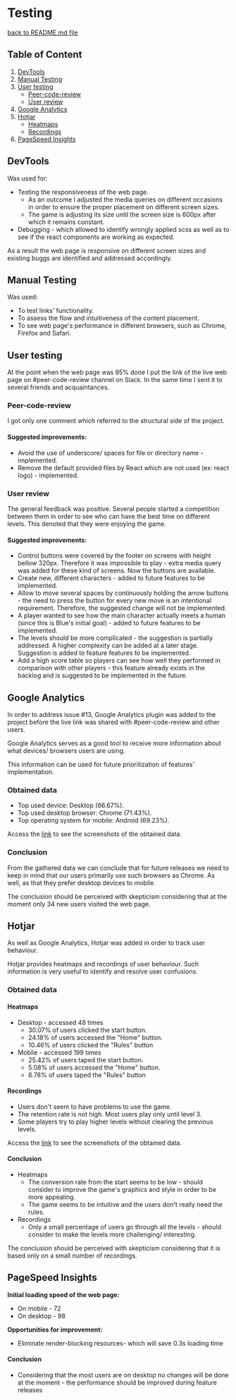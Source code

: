 # Testing

[back to README.md file](../../../README.md)

## Table of Content

1. [DevTools](#devtools)
2. [Manual Testing](#manual-testing)
3. [User testing](#user-testing)
    * [Peer-code-review](#peer-code-review)
    * [User review](#user-review)
4. [Google Analytics](#google-analytics)
5. [Hotjar](#hotjar)
    * [Heatmaps](#heatmaps)
    * [Recordings](#recordings)
6. [PageSpeed Insights](#pagespeed-insights)


## DevTools

Was used for:
* Testing the responsiveness of the web page.
    * As an outcome I adjusted the media queries on different occasions in order to ensure the proper placement on different screen sizes.
    * The game  is adjusting its size until the screen size is 600px after which it remains constant.
* Debugging - which allowed to identify wrongly applied scss as well as to see if the react components are working as expected. 

As a result the web page is responsive on different screen sizes and existing buggs are identified and addressed accordingly.

## Manual Testing

Was used:
* To test links' functionality.
* To assess the flow and intuitiveness of the content placement.
* To see web page's performance in different browsers, such as Chrome, Firefox and Safari.

## User testing

At the point when the web page was 95% done I put the link of the live web page on #peer-code-review channel on Slack. In the same time I sent it to several friends and acquaintances.

### Peer-code-review

I got only one comment which referred to the structural side of the project.

#### Suggested improvements:

* Avoid the use of underscore/ spaces for file or directory name - implemented.
* Remove the default provided files by React which are not used (ex: react logo) - implemented.

### User review

The general feedback was positive. Several people started a competition between them in order to see who can have the best time on different levels. This denoted that they were enjoying the game.

#### Suggested improvements:

* Control buttons were covered by the footer on screens with height bellow 320px. Therefore it was impossible to play - extra media query was added for these kind of screens. Now the buttons are available.
* Create new, different characters - added to future features to be implemented.
* Allow to move several spaces by continuously holding the arrow buttons - the need to press the button for every new move is an intentional requirement. Therefore, the suggested change will not be implemented.
* A player wanted to see how the main character actually meets a human (since this is Blue's initial goal) - added to future features to be implemented.
* The levels should be more complicated - the suggestion is partially addressed. A higher complexity can be added at a later stage. Suggestion is added to feature features to be implemented.
* Add a high score table so players can see how well they performed in comparison with other players - this feature already exists in the backlog and is suggested to be implemented in the future.
    
## Google Analytics

In order to address issue #13, Google Analytics plugin was added to the project before the live link was shared with #peer-code-review and other users.

Google Analytics serves as a good tool to receive more information about what devices/ browsers users are using.

This information can be used for future prioritization of features' implementation.

### Obtained data

* Top used device: Desktop (66.67%).
* Top used desktop browser: Chrome (71.43%).
* Top operating system for mobile: Android (69.23%).

Access the [link](images/google-analytics) to see the screenshots of the obtained data.

### Conclusion

From the gathered data we can conclude that for future releases we need to keep in mind  that our users primarily use such browsers as Chrome. As well, as that they prefer desktop devices to mobile.

The conclusion should be perceived with skepticism considering that at the moment only 34 new users visited the web page.

## Hotjar

As well as Google Analytics, Hotjar was added in order to track user behaviour.

Hotjar provides heatmaps and recordings of user behaviour. Such information is very useful to identify and resolve user confusions.

### Obtained data

#### Heatmaps

* Desktop - accessed 48 times
    * 30.07% of users clicked the start button.
    * 24.18% of users accessed the "Home" button.
    * 10.46% of users clicked the "Rules" button
* Mobile - accessed 199 times
    * 25.42% of users taped the start button.
    * 5.08% of users accessed the "Home" button.
    * 6.78% of users taped the "Rules" button
    
#### Recordings

* Users don't seem to have problems to use the game.
* The retention rate is not high. Most users play only until level 3.
* Some players try to play higher levels without clearing the previous levels.

Access the [link](images/hotjar) to see the screenshots of the obtained data.

#### Conclusion

* Heatmaps
    * The conversion rate from the start seems to be low - should consider to improve the game's graphics and style in order to be more appealing.
    * The game seems to be intuitive and the users don't really need the rules.
* Recordings
    * Only a small percentage of users go through all the levels - should consider to make the levels more challenging/ interesting.
    
The conclusion should be perceived with skepticism considering that it is based only on a small number of recordings.

## PageSpeed Insights

**Initial loading speed of the web page:**
* On mobile - 72
* On desktop - 98

**Opportunities for improvement:**
* Eliminate render-blocking resources- which will save 0.3s loading time

#### Conclusion

* Considering that the most users are on desktop no changes will be done at the moment - the performance should be improved during feature releases